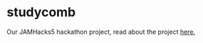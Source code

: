 # studycomb
 
 Our JAMHacks5 hackathon project, read about the project <a href="https://devpost.com/software/studycomb">here.</a>
 

